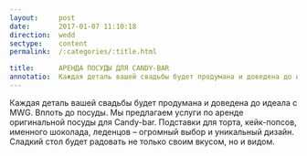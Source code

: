 ```yaml
---
layout:     post
date:       2017-01-07 11:10:18
direction:  wedd
sectype:    content
permalink:  /:categories/:title.html

title:      АРЕНДА ПОСУДЫ ДЛЯ CANDY-BAR              
annotatio:  Каждая деталь вашей свадьбы будет продумана и доведена до идеала с MWG. Вплоть до посуды. Мы предлагаем услуги по аренде оригинальной посуды для Candy-bar. Подставки для торта, кейк-попсов, именного шоколада, леденцов – огромный выбор и уникальный дизайн. Сладкий стол будет радовать не только своим вкусом, но и видом. 
---
```


Каждая деталь вашей свадьбы будет продумана и доведена до идеала с MWG. Вплоть до посуды. Мы предлагаем услуги по аренде оригинальной посуды для Candy-bar. Подставки для торта, кейк-попсов, именного шоколада, леденцов – огромный выбор и уникальный дизайн. Сладкий стол будет радовать не только своим вкусом, но и видом. 